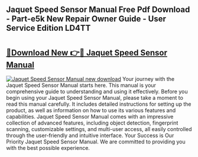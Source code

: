 ## Jaquet Speed Sensor Manual Free Pdf Download - Part-e5k New Repair Owner Guide - User Service Edition LD4TT

# <h2><a href="http://bc29780.oget.top/?id=Jaquet+Speed+Sensor+Manual">🔗Download New 👉🔴 Jaquet Speed Sensor Manual</a></h2>

[![Jaquet Speed Sensor Manual new download](https://i.imgur.com/5g1atiW.png)](http://bc29780.oget.top/?id=Jaquet+Speed+Sensor+Manual)
Your journey with the Jaquet Speed Sensor Manual starts here. This manual is your comprehensive guide to understanding and using it effectively. Before you begin using your Jaquet Speed Sensor Manual, please take a moment to read this manual carefully. It includes detailed instructions for setting up the product, as well as information on how to use its various features and capabilities. Jaquet Speed Sensor Manual comes with an impressive collection of advanced features, including object detection, fingerprint scanning, customizable settings, and multi-user access, all easily controlled through the user-friendly and intuitive interface. Your Success is Our Priority Jaquet Speed Sensor Manual. We are committed to providing you with the best possible experience.
